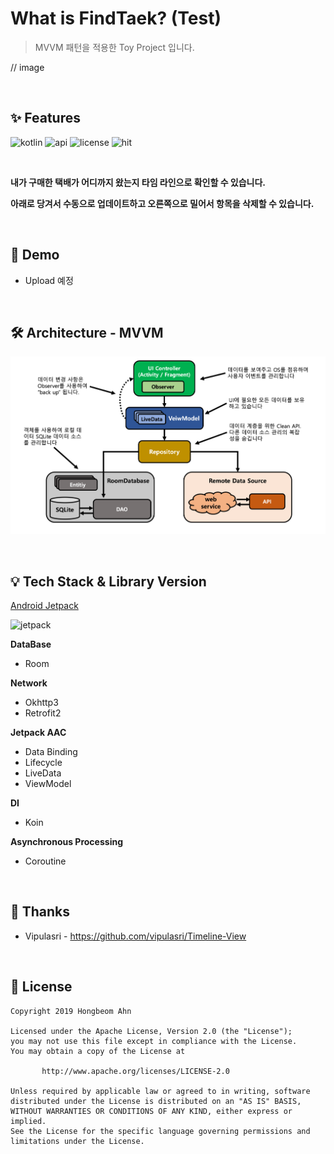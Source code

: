 # What is FindTaek? (Test)

> MVVM 패턴을 적용한 Toy Project 입니다.

// image

<br>

## ✨ Features

![kotlin](https://img.shields.io/badge/kotlin-black?logo=kotlin) ![api](https://img.shields.io/badge/API-19%2B-green) ![license](https://img.shields.io/github/license/hongbeomi/FindTaek?color=blue) ![hit](https://img.shields.io/github/search/hongbeomi/FindTaek/app?color=red&label=hits)

<br>

**내가 구매한 택배가 어디까지 왔는지 타임 라인으로 확인할 수 있습니다.**

**아래로 당겨서 수동으로 업데이트하고 오른쪽으로 밀어서 항목을 삭제할 수 있습니다.**

<br>

## 📱 Demo

- Upload 예정

<br>

## 🛠  Architecture - MVVM

![mvvm](https://github.com/hongbeomi/FindTaek/blob/master/Demo%26Picture/mvvm.png)

<br>

## 💡 Tech Stack & Library Version

[Android Jetpack](https://android-developers.googleblog.com/2018/05/use-android-jetpack-to-accelerate-your.html?utm_source=feedburner&utm_medium=feed&utm_campaign=Feed%3A+blogspot%2FhsDu+%28Android+Developers+Blog%29)

![jetpack](https://1.bp.blogspot.com/-dwL58chu7wo/WvD1RrHln3I/AAAAAAAAFUg/cRTc0IZga_wMPTWr3CI53IZ5BwtnZMeYACLcBGAs/s1600/Screen%2BShot%2B2018-05-05%2Bat%2B11.49.30%2BAMimage1.png)

**DataBase**

- Room

**Network**

- Okhttp3
- Retrofit2

**Jetpack AAC**

- Data Binding
- Lifecycle
- LiveData
- ViewModel

**DI**

- Koin

**Asynchronous Processing**

- Coroutine

<br>

## 🙌 Thanks

- Vipulasri - https://github.com/vipulasri/Timeline-View

<br>

## 📝 License

```
Copyright 2019 Hongbeom Ahn

Licensed under the Apache License, Version 2.0 (the "License");
you may not use this file except in compliance with the License.
You may obtain a copy of the License at

       http://www.apache.org/licenses/LICENSE-2.0

Unless required by applicable law or agreed to in writing, software
distributed under the License is distributed on an "AS IS" BASIS,
WITHOUT WARRANTIES OR CONDITIONS OF ANY KIND, either express or implied.
See the License for the specific language governing permissions and
limitations under the License.
```